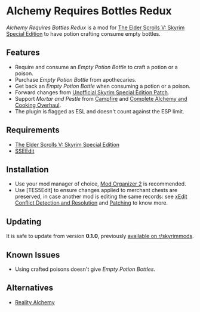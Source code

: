 # Alchemy Requires Bottles Redux

_Alchemy Requires Bottles Redux_ is a mod for
[The Elder Scrolls V: Skyrim Special Edition][Skyrim Special Edition] to have
potion crafting consume empty bottles.

## Features

- Require and consume an _Empty Potion Bottle_ to craft a potion or a poison.
- Purchase _Empty Potion Bottle_ from apothecaries.
- Get back an _Empty Potion Bottle_ when consuming a potion or a poison.
- Forward changes from [Unofficial Skyrim Special Edition Patch][USSEP].
- Support _Mortar and Pestle_ from [Campfire] and
[Complete Alchemy and Cooking Overhaul][CACO].
- The plugin is flagged as ESL and doesn't count against the ESP limit.

## Requirements

- [The Elder Scrolls V: Skyrim Special Edition][Skyrim Special Edition]
- [SSEEdit]

## Installation

- Use your mod manager of choice, [Mod Organizer 2] is recommended.
- Use [TES5Edit] to ensure changes applied to merchant chests are preserved, in
case another mod is editing the same records: see
[xEdit Conflict Detection and Resolution][#1] and [Patching][#2] to know more.

## Updating

It is safe to update from version **0.1.0**, previously
[available on r/skyrimmods][#3].

## Known Issues

- Using crafted poisons doesn't give _Empty Potion Bottles_.

## Alternatives

- [Reality Alchemy]


[Skyrim Special Edition]: https://store.steampowered.com/app/489830
[Mod Organizer 2]: https://github.com/ModOrganizer2/modorganizer
[SSEEdit]: https://tes5edit.github.io
[USSEP]: https://www.nexusmods.com/skyrimspecialedition/mods/266
[Campfire]: https://www.nexusmods.com/skyrimspecialedition/mods/667
[CACO]: https://www.nexusmods.com/skyrimspecialedition/mods/19924
[Reality Alchemy]: https://www.nexusmods.com/skyrimspecialedition/mods/19269
[#1]: https://tes5edit.github.io/docs/5-conflict-detection-and-resolution.html
[#2]: https://www.reddit.com/r/skyrimmods/wiki/patching
[#3]: https://www.reddit.com/r/skyrimmods/comments/isgd8m/le_port_for_reality_alchemy_concotion_need_his/g58lbhg/
